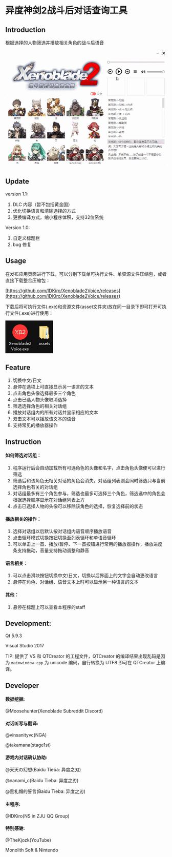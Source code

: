 # 异度神剑2战斗后对话查询工具

## Introduction

根据选择的人物筛选并播放相关角色的战斗后语音

![](/image/main.gif)

## Update

version 1.1:

1. DLC 内容（暂不包括黄金国）
2. 优化切换语言和清除选择的方式
3. 更换编译方式，缩小程序体积，支持32位系统

Version 1.0: 

1. 自定义标题栏
2. bug 修复

## Usage

在发布应用页面进行下载，可以分别下载单可执行文件、单资源文件压缩包，或者直接下载整合压缩包：

[https://github.com/IDKiro/Xenoblade2Voice/releases](https://github.com/IDKiro/Xenoblade2Voice/releases)

下载后将可执行文件(.exe)和资源文件(asset文件夹)放在同一目录下即可打开可执行文件(.exe)进行使用：

![](/image/file.png)

## Feature

1. 切换中文/日文
2. 悬停在选项上可直接显示另一语言的文本
3. 点击角色头像选择最多三个角色
4. 点击已选人物头像取消选择
5. 筛选选择角色的相关对话组
6. 播放对话组内的所有对话并显示相应的文本
7. 双击文本可以播放该文本的语音
8. 支持常见的播放器操作

## Instruction

#### 如何筛选对话组：

1. 程序运行后会自动加载所有可选角色的头像和名字，点击角色头像便可以进行筛选
2. 筛选后和该角色无相关对话的角色会消失，对话组列表则会同时筛选只与当前选择角色有关的对话组
3. 对话组最多有三个角色参与，筛选也最多可选择三个角色，筛选选中的角色会根据选择顺序显示在对话组列表上方
4. 点击已选择人物的头像可以移除该角色的选择，恢复选择前的状态

#### 播放相关的操作：

1. 选择对话组以后默认按对话组内语音顺序播放语音
2. 点击循环模式切换按钮切换至列表循环和单语音循环
3. 可以单击上一首、播放\暂停、下一首按钮进行常用的播放器操作，播放进度条支持拖动，音量支持拖动调整和静音

#### 语言相关：

1. 可以点击滑块按钮切换中文\日文，切换以后界面上的文字会自动更改语言
2. 悬停在角色、对话组、语音文本上时可以显示另一种语言的文本

#### 其他：

1. 悬停在标题上可以查看本程序的staff

## Development:

Qt 5.9.3

Visual Studio 2017

TIP: 提供了 VS 和 QTCreator 的工程文件，QTCreator 的编译结果出现乱码是因为 `mainwindow.cpp` 为 unicode 编码，自行转换为 UTF8 即可在 QTCreator 上编译。

## Developer

#### 数据挖掘:

@Moosehunter(Xenoblade Subreddit Discord)

#### 对话听写与翻译:

@vinsanityvc(NGA)

@takamana(stage1st)

#### 游戏内对话确认协助:

@天天の幻想(Baidu Tieba: 异度之刃)

@nanami_c(Baidu Tieba: 异度之刃)

@黑礼帽的誓言(Baidu Tieba: 异度之刃)

#### 主程序:

@IDKiro(NS in ZJU QQ Group)

#### 特别感谢:

@TheKjozk(YouTube)

Monolith Soft & Nintendo
